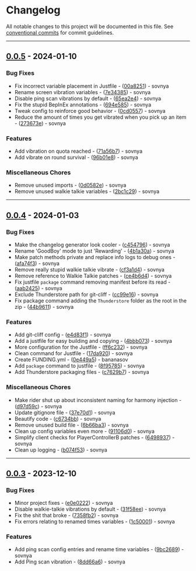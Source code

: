 # Changelog

All notable changes to this project will be documented in this file. See [conventional commits](https://www.conventionalcommits.org/) for commit guidelines.

---
## [0.0.5](https://github.com/bananasov/LethalVibrations/compare/v0.0.4..0.0.5) - 2024-01-10

### Bug Fixes

- Fix incorrect variable placement in Justfile - ([00a8251](https://github.com/bananasov/LethalVibrations/commit/00a825123d07c76ea9e5e65c4a09103f0d908f4b)) - sovnya
- Rename screen vibration variables - ([7e34385](https://github.com/bananasov/LethalVibrations/commit/7e3438561bcb3c476782386a1c74fe8293f17633)) - sovnya
- Disable ping scan vibrations by default - ([65ea2e4](https://github.com/bananasov/LethalVibrations/commit/65ea2e4becc544b635693e46a5e31e6566ca151c)) - sovnya
- Fix the stupid BepInEx annotations - ([694e585](https://github.com/bananasov/LethalVibrations/commit/694e58572104c8552ce268568a657bfe87ed77ff)) - sovnya
- Tweak config to reinforce good behavior - ([0cd0557](https://github.com/bananasov/LethalVibrations/commit/0cd05577a5a973f7e19ab743c8a4b98d8854ff9c)) - sovnya
- Reduce the amount of times you get vibrated when you pick up an item - ([273673e](https://github.com/bananasov/LethalVibrations/commit/273673e4adb121c14543b3d3c8c168c791af0817)) - sovnya

### Features

- Add vibration on quota reached - ([71a56b7](https://github.com/bananasov/LethalVibrations/commit/71a56b767cd8c47fc0dee5bb15441abaf4498aa2)) - sovnya
- Add vibrate on round survival - ([96b01e8](https://github.com/bananasov/LethalVibrations/commit/96b01e8eb791527020239feab50ebe85e30fd153)) - sovnya

### Miscellaneous Chores

- Remove unused imports - ([0d0582e](https://github.com/bananasov/LethalVibrations/commit/0d0582eef8d411e01545e316e6729c0aa4356f52)) - sovnya
- Remove unused walkie talkie variables - ([2bc1c29](https://github.com/bananasov/LethalVibrations/commit/2bc1c296c575335a087f120e365ce28527df2d60)) - sovnya

---
## [0.0.4](https://github.com/bananasov/LethalVibrations/compare/v0.0.3..v0.0.4) - 2024-01-03

### Bug Fixes

- Make the changelog generator look cooler - ([c454796](https://github.com/bananasov/LethalVibrations/commit/c45479614399bf4039767935fc9984484e154835)) - sovnya
- Rename 'GoodBoy' mode to just 'Rewarding' - ([4b1a30a](https://github.com/bananasov/LethalVibrations/commit/4b1a30a0f812a9b06434742cf30520f603a1c6f8)) - sovnya
- Make patch methods private and replace info logs to debug ones - ([afa74f3](https://github.com/bananasov/LethalVibrations/commit/afa74f340a3c1c40fe529964fb4159934ccc20b9)) - sovnya
- Remove really stupid walkie talkie vibrate - ([cf3a1d4](https://github.com/bananasov/LethalVibrations/commit/cf3a1d4ca2450b05170305b98211579326c341b4)) - sovnya
- Remove reference to Walkie Talkie patches - ([ce4b6d4](https://github.com/bananasov/LethalVibrations/commit/ce4b6d44deaf4edfe6ce4f92bf901bf57ce87aba)) - sovnya
- Fix justfile `package` command removing manifest before its read - ([aab2425](https://github.com/bananasov/LethalVibrations/commit/aab242521ed2f2f2a143d31769b686623c0c76e4)) - sovnya
- Exclude Thunderstore path for git-cliff - ([cc99e16](https://github.com/bananasov/LethalVibrations/commit/cc99e1641b22dba4bd1c8dee2390e544d33310d0)) - sovnya
- Fix package command adding the `Thunderstore` folder as the root in the zip - ([44b9611](https://github.com/bananasov/LethalVibrations/commit/44b9611b7ea6e1ce2b358615e688d104b57cdcea)) - sovnya

### Features

- Add git-cliff config - ([e4d83f1](https://github.com/bananasov/LethalVibrations/commit/e4d83f1cd85b418072ae597efe9c32e1c1e9680c)) - sovnya
- Add a justfile for easy building and copying - ([4bbb073](https://github.com/bananasov/LethalVibrations/commit/4bbb0735fa0cce8353f5abe58e7127ef9a1ea447)) - sovnya
- More configuration for the Justfile - ([ff6c232](https://github.com/bananasov/LethalVibrations/commit/ff6c232966a618434249d9a5c23b9f28db45576d)) - sovnya
- Clean command for Justfile - ([17da920](https://github.com/bananasov/LethalVibrations/commit/17da92071ebd6e9f3a65cc0ce7f7e588edfe6bbe)) - sovnya
- Create FUNDING.yml - ([0e449a5](https://github.com/bananasov/LethalVibrations/commit/0e449a534f108a6463b2e772efd5299397838b69)) - bananasov
- Add `package` command to justfile - ([8f95785](https://github.com/bananasov/LethalVibrations/commit/8f957852c030e99cd1b8eac74b7a0fd45e7587a8)) - sovnya
- Add Thunderstore packaging files - ([c7629b7](https://github.com/bananasov/LethalVibrations/commit/c7629b7e8a37fa1d7e49973790f741561d2150db)) - sovnya

### Miscellaneous Chores

- Make rider shut up about inconsistent naming for harmony injection - ([d97d59c](https://github.com/bananasov/LethalVibrations/commit/d97d59c70032448accdb338cfda0bbecde1448dc)) - sovnya
- Update gitignore file - ([37e70d1](https://github.com/bananasov/LethalVibrations/commit/37e70d178652bce1f78f2732196e5604e11cf815)) - sovnya
- Beautify code - ([c6734bb](https://github.com/bananasov/LethalVibrations/commit/c6734bb3128f4500cd6fbf701566f4950e7a62ce)) - sovnya
- Remove unused build file - ([6b66ba3](https://github.com/bananasov/LethalVibrations/commit/6b66ba3b7e28f8621baa903d4470a30d635ef3de)) - sovnya
- Clean up config variables even more - ([91106d0](https://github.com/bananasov/LethalVibrations/commit/91106d06ed06c7ed0cc910a6d8d0a3bff7edbbea)) - sovnya
- Simplify client checks for PlayerControllerB patches - ([6498937](https://github.com/bananasov/LethalVibrations/commit/6498937b59dade2c63619851da9a3febdbd960d1)) - sovnya
- Clean up logging - ([b074f53](https://github.com/bananasov/LethalVibrations/commit/b074f53e665e93efb75fd9b1bef7b06024114d8b)) - sovnya

---
## [0.0.3](https://github.com/bananasov/LethalVibrations/compare/v0.0.2..v0.0.3) - 2023-12-10

### Bug Fixes

- Minor project fixes - ([e0e0222](https://github.com/bananasov/LethalVibrations/commit/e0e02220ac63c4b0be4091a8798acddfa6c1573c)) - sovnya
- Disable walkie-talkie vibrations by default - ([31f58ee](https://github.com/bananasov/LethalVibrations/commit/31f58ee3cd2ffd71c14ee7b0237fa50d57b28182)) - sovnya
- Fix the shit that broke - ([7358fb2](https://github.com/bananasov/LethalVibrations/commit/7358fb24084ad6c246344b52d1abd55bba9274e7)) - sovnya
- Fix errors relating to renamed times variables - ([1c50001](https://github.com/bananasov/LethalVibrations/commit/1c500016a06e2ad0d80a5dd7872dd23469bb739b)) - sovnya

### Features

- Add ping scan config entries and rename time variables - ([9bc2689](https://github.com/bananasov/LethalVibrations/commit/9bc26890cf427f68107387ddbadc99629baf2cbe)) - sovnya
- Add Ping scan vibration - ([8dd66a6](https://github.com/bananasov/LethalVibrations/commit/8dd66a65fa9b3252fb6aad5aae78241b3729764c)) - sovnya

<!-- generated by git-cliff -->
